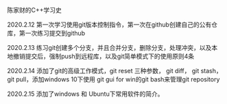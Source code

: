 陈家财的C++学习史

2020.2.12 第一次学习使用git版本控制指令，第一次在github创建自己的公有仓库，第一次练习提交到github

2020.2.13 练习git创建多个分支，并且合并分支，删除分支，处理冲突，以及本地撤销提交后，强制push到远程库，以及git简单模式下的使用原则4条

2020.2.14 添加了git的高级工作模式，git reset 三种参数， git diff， git stash，git pull，添加windows 10下使用 git gui for win的git bash来管理git repository

2020.2.15 添加了windows 和 Ubuntu下常用软件的简介。
